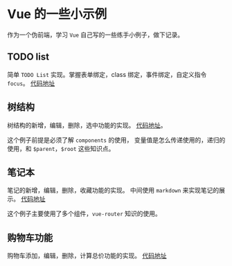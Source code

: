 # Vue 的一些小示例

作为一个伪前端，学习 `Vue` 自己写的一些练手小例子，做下记录。

## TODO list
简单 `TODO List` 实现。掌握表单绑定，class 绑定，事件绑定，自定义指令 `focus`。
[代码地址](http://htmlpreview.github.io/?https://github.com/Flyerboy/vue-demo/blob/master/todo.html)

## 树结构
树结构的新增，编辑，删除，选中功能的实现。
[代码地址](http://htmlpreview.github.io/?https://github.com/Flyerboy/vue-demo/blob/master/tree.html)。

这个例子前提是必须了解 `components` 的使用， 变量值是怎么传递使用的，递归的使用，和 `$parent`，`$root` 这些知识点。

## 笔记本
笔记的新增，编辑，删除，收藏功能的实现。
中间使用 `markdown` 来实现笔记的展示。
[代码地址](http://htmlpreview.github.io/?https://github.com/Flyerboy/vue-demo/blob/master/note.html)

这个例子主要使用了多个组件，`vue-router` 知识的使用。


## 购物车功能
购物车添加，编辑，删除，计算总价功能的实现。
[代码地址](http://htmlpreview.github.io/?https://github.com/Flyerboy/vue-demo/blob/master/cart.html)
